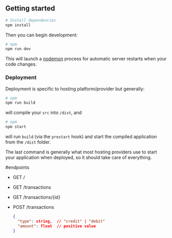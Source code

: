 ## Getting started

```sh
# Install dependencies
npm install
```
Then you can begin development:

```sh
# npm
npm run dev
```

This will launch a [nodemon](https://nodemon.io/) process for automatic server restarts when your code changes.

### Deployment

Deployment is specific to hosting platform/provider but generally:

```sh
# npm
npm run build
```

will compile your `src` into `/dist`, and 

```sh
# npm
npm start
```

will run `build` (via the `prestart` hook) and start the compiled application from the `/dist` folder.

The last command is generally what most hosting providers use to start your application when deployed, so it should take care of everything.

#endpoints


* GET /

* GET /transactions

* GET /transactions/{id}

* POST /transactions
  ```json
  {
    "type": string,  // "credit" | "debit"
    "amount": float  // positive value
  }
  ```
